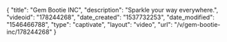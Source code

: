 {
    "title": "Gem Bootie INC",
    "description": "Sparkle your way everywhere.",
    "videoid": "178244268",
    "date_created": "1537732253",
    "date_modified": "1546466788",
    "type": "captivate",
    "layout": "video",
    "url": "\/v\/gem-bootie-inc\/178244268"
}